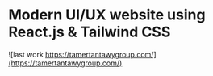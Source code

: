 # Modern UI/UX website using React.js & Tailwind CSS
 ![last work https://tamertantawygroup.com/](https://tamertantawygroup.com/)
